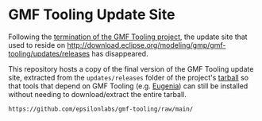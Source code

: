 # GMF Tooling Update Site

Following the [termination of the GMF Tooling project](https://gitlab.eclipse.org/eclipsefdn/emo-team/emo/-/issues/593), the update site that used to reside on http://download.eclipse.org/modeling/gmp/gmf-tooling/updates/releases has disappeared.

This repository hosts a copy of the final version of the GMF Tooling update site, extracted from the `updates/releases` folder of the project's [tarball](http://archive.eclipse.org/archived_projects/gmf-tooling.tgz) so that tools that depend on GMF Tooling (e.g. [Eugenia](https://eclipse.dev/epsilon/doc/eugenia/)) can still be installed without needing to download/extract the entire tarball.

```
https://github.com/epsilonlabs/gmf-tooling/raw/main/
```